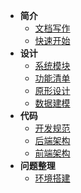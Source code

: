 - **简介**
  - [文档写作](about-docs.md)
  - [快速开始](README.md)
- **设计**
  - [系统模块](module.md)
  - [功能清单](function-list.md)
  - [原形设计](axure-design.md)
  - [数据建模](db-design.md)
- **代码**
  - [开发规范](develop-rule.md)
  - [后端架构](backend-framework.md)
  - [前端架构](frontend-framework.md)
- **问题整理**
  - [环境搭建](problem-environment.md)

